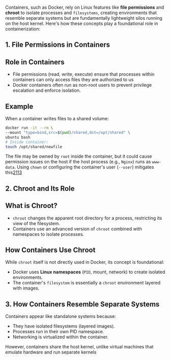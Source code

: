 Containers, such as Docker, rely on Linux features like **file permissions** and **chroot** to isolate processes and `filesystems`, creating environments that resemble separate systems but are fundamentally lightweight silos running on the host kernel. Here's how these concepts play a foundational role in containerization:

## **1. File Permissions in Containers**

## Role in Containers

- File permissions (read, write, execute) ensure that processes within containers can only access files they are authorized to us
- Docker containers often run as non-root users to prevent privilege escalation and enforce isolation.

## Example

When a container writes files to a shared volume:

```bash
docker run -it --rm \
--mount "type=bind,src=$(pwd)/shared,dst=/opt/shared" \
ubuntu bash
# Inside container:
touch /opt/shared/newfile
```

The file may be owned by `root` inside the container, but it could cause permission issues on the host if the host process (e.g., `Nginx`) runs as `www-data`. Using `chown` or configuring the container's user (`--user`) mitigates this[2](https://stackoverflow.com/questions/75272647/file-system-permissions-in-a-docker-container)[11](https://betterstack.com/community/questions/what-is-the-best-way-to-manage-permissions-for-docker-shared-volumes/)[3](https://serverfault.com/questions/1157322/how-to-configure-docker-permissions-for-container-to-write-to-a-volume-as-a-non)

## **2. Chroot and Its Role**

## What is Chroot?

- `chroot` changes the apparent root directory for a process, restricting its view of the filesystem.
- Containers use an advanced version of `chroot` combined with namespaces to isolate processes.

## How Containers Use Chroot

While `chroot` itself is not directly used in Docker, its concept is foundational:

- Docker uses **Linux namespaces** (`PID`, mount, network) to create isolated environments.
- The container's `filesystem` is essentially a `chroot` environment layered with images.

## **3. How Containers Resemble Separate Systems**

Containers appear like standalone systems because:

- They have isolated filesystems (layered images).
- Processes run in their own PID namespace.
- Networking is virtualized within the container.

However, containers share the host kernel, unlike virtual machines that emulate hardware and run separate kernels